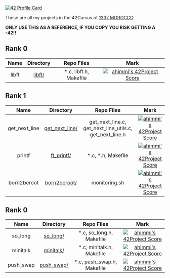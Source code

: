 [![42 Profile Card](https://1337-readme.vercel.app/api/profile?cursus=42cursus&email=hide&login=ahimmi)](https://github.com/mohouyizme/1337-readme)

These are all my projects in the 42Cursus of [1337 MOROCCO](https://www.1337.ma/).

**ONLY USE THIS AS A REFERENCE, IF YOU COPY YOU RISK GETTING A -42!!**

## Rank 0

|			Name				|	Directory	| Repo Files | Mark |
|:-----------------------------------:|:------------------:|:--------------:|:--------------:|
libft								|	[libft/](https://github.com/ahimmii/libft)		| *.c, libft.h, Makefile | [![ahimmi's 42Project Score](https://badge42.herokuapp.com/api/project/ahimmi/Libft)](https://github.com/ahimmii/libft) |

## Rank 1

|			Name				|	Directory	| Repo Files | Mark |
|:-----------------------------------:|:------------------:|:--------------:|:--------------:|
get_next_line								|	[get_next_line/](https://github.com/ahimmii/get_next_line)		| get_next_line.c, get_next_line_utils.c, get_next_line.h | [![ahimmi's 42Project Score](https://badge42.herokuapp.com/api/project/ahimmi/get_next_line)](https://github.com/ahimmii/get_next_line) |
printf								|	[ft_printf/](https://github.com/ahimmii/printf) | *.c, *.h, Makefile | [![ahimmi's 42Project Score](https://badge42.herokuapp.com/api/project/ahimmi/ft_printf)](https://github.com/ahimmii/printf) |
born2beroot								|	[born2beroot/]()		| monitoring.sh | [![ahimmi's 42Project Score](https://badge42.herokuapp.com/api/project/ahimmi/Born2beroot)]() |

## Rank 0

|			Name				|	Directory	| Repo Files | Mark |
|:-----------------------------------:|:------------------:|:--------------:|:--------------:|
so_long								|	[so_long/](https://github.com/ahimmii/so_long)		| *.c, so_long.h, Makefile | [![ahimmi's 42Project Score](https://badge42.herokuapp.com/api/project/ahimmi/so_long)](https://github.com/ahimmii/so_long) |
minitalk								|	[minitalk/](https://github.com/ahimmii/minitalk)		| *.c, minitalk.h, Makefile | [![ahimmi's 42Project Score](https://badge42.herokuapp.com/api/project/ahimmi/minitalk)](https://github.com/ahimmii/minitalk) |
push_swap								|	[push_swap/](https://github.com/ahimmii/push_swap)		| *.c, push_swap.h, Makefile | [![ahimmi's 42Project Score](https://badge42.herokuapp.com/api/project/ahimmi/push_swap)](https://github.com/ahimmii/push_swap) |
